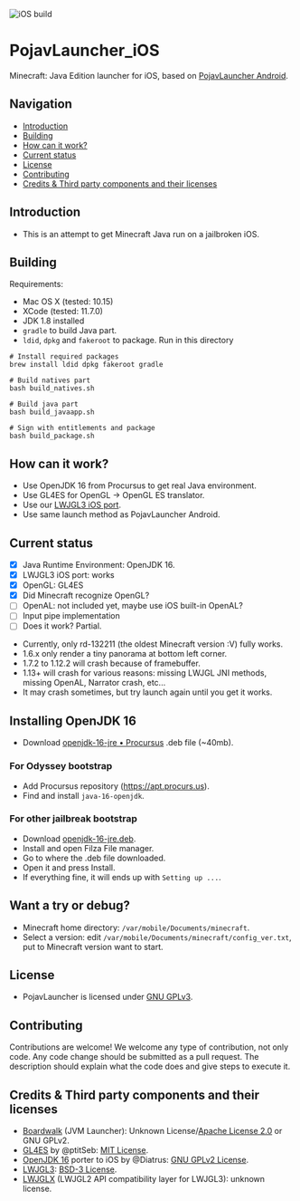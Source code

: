![iOS build](https://github.com/PojavLauncherTeam/PojavLauncher_iOS/workflows/iOS%20build/badge.svg)

# PojavLauncher_iOS
Minecraft: Java Edition launcher for iOS, based on [PojavLauncher Android](https://github.com/PojavLauncherTeam/PojavLauncher).

## Navigation
- [Introduction](#introduction)
- [Building](#building)
- [How can it work?](#How-can-it-work?)
- [Current status](#current-status)
- [License](#license)
- [Contributing](#contributing)
- [Credits & Third party components and their licenses](#credits--third-party-components-and-their-licenses)

## Introduction
- This is an attempt to get Minecraft Java run on a jailbroken iOS.

## Building
Requirements:
- Mac OS X (tested: 10.15)
- XCode (tested: 11.7.0)
- JDK 1.8 installed
- `gradle` to build Java part.
- `ldid`, `dpkg` and `fakeroot` to package.
Run in this directory
```
# Install required packages
brew install ldid dpkg fakeroot gradle

# Build natives part
bash build_natives.sh

# Build java part
bash build_javaapp.sh

# Sign with entitlements and package
bash build_package.sh
```

## How can it work?
- Use OpenJDK 16 from Procursus to get real Java environment.
- Use GL4ES for OpenGL -> OpenGL ES translator.
- Use our [LWJGL3 iOS port](https://github.com/PojavLauncherTeam/lwjgl3).
- Use same launch method as PojavLauncher Android.

## Current status
- [x] Java Runtime Environment: OpenJDK 16.
- [x] LWJGL3 iOS port: works
- [x] OpenGL: GL4ES
- [x] Did Minecraft recognize OpenGL?
- [ ] OpenAL: not included yet, maybe use iOS built-in OpenAL?
- [ ] Input pipe implementation
- [ ] Does it work? Partial.
- Currently, only rd-132211 (the oldest Minecraft version :V) fully works.
- 1.6.x only render a tiny panorama at bottom left corner.
- 1.7.2 to 1.12.2 will crash because of framebuffer.
- 1.13+ will crash for various reasons: missing LWJGL JNI methods, missing OpenAL, Narrator crash, etc...
- It may crash sometimes, but try launch again until you get it works.

## Installing OpenJDK 16
- Download [openjdk-16-jre • Procursus](https://www.ios-repo-updates.com/repository/procursus/package/openjdk-16-jre) .deb file (~40mb).

### For Odyssey bootstrap
- Add Procursus repository (https://apt.procurs.us).
- Find and install `java-16-openjdk`.

### For other jailbreak bootstrap
- Download [openjdk-16-jre.deb](https://github.com/PojavLauncherTeam/PojavLauncher_iOS/releases/download/v16-openjdk/openjdk-16-jre_16.0.0_iphoneos-arm.deb).
- Install and open Filza File manager.
- Go to where the .deb file downloaded.
- Open it and press Install.
- If everything fine, it will ends up with `Setting up ...`.

## Want a try or debug?
- Minecraft home directory: `/var/mobile/Documents/minecraft`.
- Select a version: edit `/var/mobile/Documents/minecraft/config_ver.txt`, put to Minecraft version want to start.


## License
- PojavLauncher is licensed under [GNU GPLv3](https://github.com/khanhduytran0/PojavLauncher_iOS/blob/master/LICENSE).

## Contributing
Contributions are welcome! We welcome any type of contribution, not only code. Any code change should be submitted as a pull request. The description should explain what the code does and give steps to execute it.

## Credits & Third party components and their licenses
- [Boardwalk](https://github.com/zhuowei/Boardwalk) (JVM Launcher): Unknown License/[Apache License 2.0](https://github.com/zhuowei/Boardwalk/blob/master/LICENSE) or GNU GPLv2.
- [GL4ES](https://github.com/ptitSeb/gl4es) by @ptitSeb: [MIT License](https://github.com/ptitSeb/gl4es/blob/master/LICENSE).<br>
- [OpenJDK 16](https://www.ios-repo-updates.com/repository/procursus/package/openjdk-16-jre) porter to iOS by @Diatrus: [GNU GPLv2 License](https://openjdk.java.net/legal/gplv2+ce.html).<br>
- [LWJGL3](https://github.com/PojavLauncherTeam/lwjgl3): [BSD-3 License](https://github.com/LWJGL/lwjgl3/blob/master/LICENSE.md).
- [LWJGLX](https://github.com/PojavLauncherTeam/lwjglx) (LWJGL2 API compatibility layer for LWJGL3): unknown license.<br>
